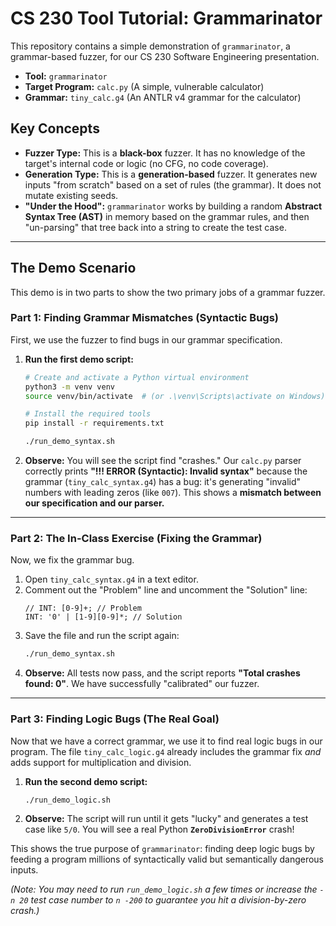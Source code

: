 # CS 230 Tool Tutorial: Grammarinator

This repository contains a simple demonstration of `grammarinator`, a grammar-based fuzzer, for our CS 230 Software Engineering presentation.

-   **Tool:** `grammarinator`
-   **Target Program:** `calc.py` (A simple, vulnerable calculator)
-   **Grammar:** `tiny_calc.g4` (An ANTLR v4 grammar for the calculator)

## Key Concepts

* **Fuzzer Type:** This is a **black-box** fuzzer. It has no knowledge of the target's internal code or logic (no CFG, no code coverage).
* **Generation Type:** This is a **generation-based** fuzzer. It generates new inputs "from scratch" based on a set of rules (the grammar). It does not mutate existing seeds.
* **"Under the Hood":** `grammarinator` works by building a random **Abstract Syntax Tree (AST)** in memory based on the grammar rules, and then "un-parsing" that tree back into a string to create the test case.

-----

## The Demo Scenario

This demo is in two parts to show the two primary jobs of a grammar fuzzer.

### Part 1: Finding Grammar Mismatches (Syntactic Bugs)

First, we use the fuzzer to find bugs in our grammar specification.

1.  **Run the first demo script:**
    ```bash
    # Create and activate a Python virtual environment
    python3 -m venv venv
    source venv/bin/activate  # (or .\venv\Scripts\activate on Windows)
    
    # Install the required tools
    pip install -r requirements.txt
    
    ./run_demo_syntax.sh
    ```
2.  **Observe:** You will see the script find "crashes." Our `calc.py` parser correctly prints **"\!\!\! ERROR (Syntactic): Invalid syntax"** because the grammar (`tiny_calc_syntax.g4`) has a bug: it's generating "invalid" numbers with leading zeros (like `007`). This shows a **mismatch between our specification and our parser.**

-----

### Part 2: The In-Class Exercise (Fixing the Grammar)

Now, we fix the grammar bug.

1.  Open `tiny_calc_syntax.g4` in a text editor.
2.  Comment out the "Problem" line and uncomment the "Solution" line:
    ```antlr
    // INT: [0-9]+; // Problem
    INT: '0' | [1-9][0-9]*; // Solution
    ```
3.  Save the file and run the script again:
    ```bash
    ./run_demo_syntax.sh
    ```
4.  **Observe:** All tests now pass, and the script reports **"Total crashes found: 0"**. We have successfully "calibrated" our fuzzer.

-----

### Part 3: Finding Logic Bugs (The Real Goal)

Now that we have a correct grammar, we use it to find real logic bugs in our program. The file `tiny_calc_logic.g4` already includes the grammar fix *and* adds support for multiplication and division.

1.  **Run the second demo script:**
    ```bash
    ./run_demo_logic.sh
    ```
2.  **Observe:** The script will run until it gets "lucky" and generates a test case like `5/0`. You will see a real Python **`ZeroDivisionError`** crash\!

This shows the true purpose of `grammarinator`: finding deep logic bugs by feeding a program millions of syntactically valid but semantically dangerous inputs.

*(Note: You may need to run `run_demo_logic.sh` a few times or increase the `-n 20` test case number to `n -200` to guarantee you hit a division-by-zero crash.)*
